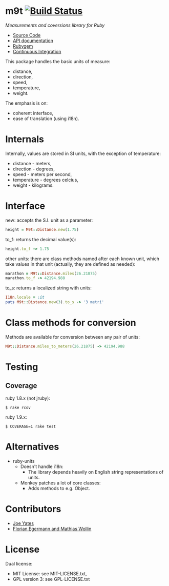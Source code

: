 m9t [![Build Status](https://secure.travis-ci.org/joeyates/m9t.png)][Continuous Integration]
===

*Measurements and coversions library for Ruby*

  * [Source Code]
  * [API documentation]
  * [Rubygem]
  * [Continuous Integration]

[Source Code]: https://github.com/joeyates/m9t "Source code at GitHub"
[API documentation]: http://rubydoc.info/gems/m9t/frames "RDoc API Documentation at Rubydoc.info"
[Rubygem]: http://rubygems.org/gems/m9t "Ruby gem at rubygems.org"
[Continuous Integration]: http://travis-ci.org/joeyates/m9t "Build status by Travis-CI"

This package handles the basic units of measure:

- distance,
- direction,
- speed,
- temperature,
- weight.

The emphasis is on:

- coherent interface,
- ease of translation (using i18n).

Internals
=========

Internally, values are stored in SI units, with the exception of temperature:

- distance - meters,
- direction - degrees,
- speed - meters per second,
- temperature - degrees celcius,
- weight - kilograms.

Interface
=========

new: accepts the S.I. unit as a parameter:

```ruby
height = M9t::Distance.new(1.75)
```

to_f: returns the decimal value(s):

```ruby
height.to_f -> 1.75
```

other units:
there are class methods named after each known unit,
which take values in that unit
(actually, they are defined as needed):

```ruby
marathon = M9t::Distance.miles(26.21875)
marathon.to_f -> 42194.988
```

to_s: returns a localized string with units:

```ruby
I18n.locale = :it
puts M9t::Distance.new(3).to_s -> '3 metri'
```

Class methods for conversion
============================

Methods are available for conversion between any pair of units:

```ruby
M9t::Distance.miles_to_meters(26.21875) -> 42194.988
```

Testing
=======

Coverage
--------

ruby 1.8.x (not jruby):

```shell
$ rake rcov
```

ruby 1.9.x:

```shell
$ COVERAGE=1 rake test
```

Alternatives
============

- ruby-units
  - Doesn't handle i18n:
    - The library depends heavily on English string representations of units.
  - Monkey patches a lot of core classes:
    - Adds methods to e.g. Object.

Contributors
============

* [Joe Yates](https://github.com/joeyates)
* [Florian Egermann and Mathias Wollin](https://github.com/math)

License
=======

Dual license:

- MIT License: see MIT-LICENSE.txt,
- GPL version 3: see GPL-LICENSE.txt

